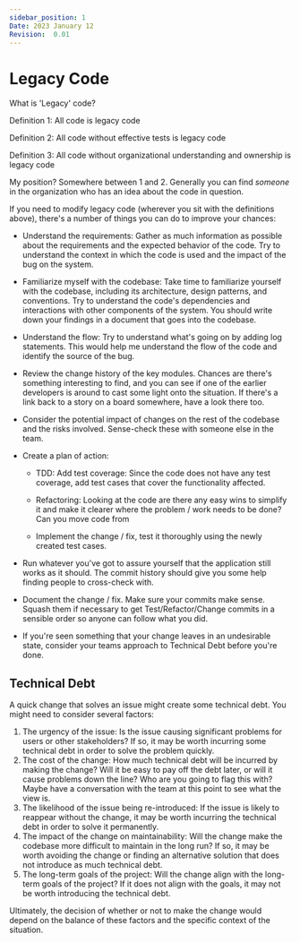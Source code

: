 ```yaml
---
sidebar_position: 1
Date: 2023 January 12
Revision:  0.01
---
```


# Legacy Code

What is 'Legacy' code? 

Definition 1: All code is legacy code

Definition 2: All code without effective tests is legacy code

Definition 3: All code without organizational understanding and ownership is legacy code

My position? Somewhere between 1 and 2. Generally you can find _someone_ in the organization who has an idea about the code in question. 

If you need to modify legacy code (wherever you sit with the definitions above), there's a number of things you can do to improve your chances:

* Understand the requirements: Gather as much information as possible about the requirements and the expected behavior of the code. Try to understand the context in which the code is used and the impact of the bug on the system.

* Familiarize myself with the codebase: Take time to familiarize yourself with the codebase, including its architecture, design patterns, and conventions. Try to understand the code's dependencies and interactions with other components of the system. You should write down your findings in a document that goes into the codebase.

* Understand the flow: Try to understand what's going on by adding log statements. This would help me understand the flow of the code and identify the source of the bug.

* Review the change history of the key modules. Chances are there's something interesting to find, and you can see if one of the earlier developers is around to cast some light onto the situation. If there's a link back to a story on a board somewhere, have a look there too.

* Consider the potential impact of changes on the rest of the codebase and the risks involved. Sense-check these with someone else in the team.

* Create a plan of action:

    * TDD: Add test coverage: Since the code does not have any test coverage, add test cases that cover the functionality affected.

    * Refactoring: Looking at the code are there any easy wins to simplify it and make it clearer where the problem / work needs to be done? Can you move code from 

    * Implement the change / fix, test it thoroughly using the newly created test cases. 

* Run whatever you've got to assure yourself that the application still works as it should. The commit history should give you some help finding people to cross-check with.

* Document the change / fix. Make sure your commits make sense. Squash them if necessary to get Test/Refactor/Change commits in a sensible order so anyone can follow what you did.

* If you're seen something that your change leaves in an undesirable state, consider your teams approach to Technical Debt before you're done.

## Technical Debt

A quick change that solves an issue might create some technical debt. You might need to consider several factors:

1. The urgency of the issue: Is the issue causing significant problems for users or other stakeholders? If so, it may be worth incurring some technical debt in order to solve the problem quickly.
1. The cost of the change: How much technical debt will be incurred by making the change? Will it be easy to pay off the debt later, or will it cause problems down the line? Who are you going to flag this with? Maybe have a conversation with the team at this point to see what the view is.
1. The likelihood of the issue being re-introduced: If the issue is likely to reappear without the change, it may be worth incurring the technical debt in order to solve it permanently.
1. The impact of the change on maintainability: Will the change make the codebase more difficult to maintain in the long run? If so, it may be worth avoiding the change or finding an alternative solution that does not introduce as much technical debt.
1. The long-term goals of the project: Will the change align with the long-term goals of the project? If it does not align with the goals, it may not be worth introducing the technical debt.

Ultimately, the decision of whether or not to make the change would depend on the balance of these factors and the specific context of the situation.